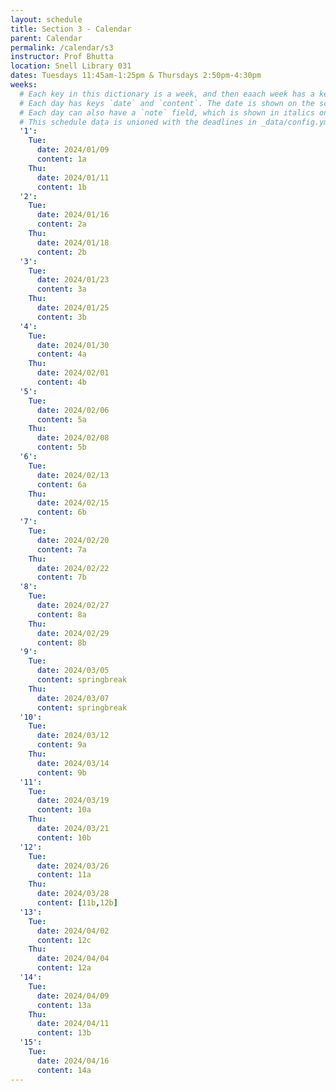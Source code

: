 ```yaml
---
layout: schedule
title: Section 3 - Calendar
parent: Calendar
permalink: /calendar/s3
instructor: Prof Bhutta
location: Snell Library 031
dates: Tuesdays 11:45am-1:25pm & Thursdays 2:50pm-4:30pm
weeks:
  # Each key in this dictionary is a week, and then eaach week has a key in [Mon, Tue, Wed, Thu, Thu].
  # Each day has keys `date` and `content`. The date is shown on the schedule, and `content` is a key into the yml file in _data/modules.yml. `content` may be an array.
  # Each day can also have a `note` field, which is shown in italics on the calendar.
  # This schedule data is unioned with the deadlines in _data/config.yml
  '1':
    Tue:
      date: 2024/01/09
      content: 1a
    Thu:
      date: 2024/01/11
      content: 1b
  '2':
    Tue:
      date: 2024/01/16
      content: 2a
    Thu:
      date: 2024/01/18
      content: 2b
  '3':
    Tue:
      date: 2024/01/23
      content: 3a
    Thu:
      date: 2024/01/25
      content: 3b
  '4':
    Tue:
      date: 2024/01/30
      content: 4a
    Thu:
      date: 2024/02/01
      content: 4b
  '5':
    Tue:
      date: 2024/02/06
      content: 5a
    Thu:
      date: 2024/02/08
      content: 5b
  '6':
    Tue:
      date: 2024/02/13
      content: 6a
    Thu:
      date: 2024/02/15
      content: 6b
  '7':
    Tue:
      date: 2024/02/20
      content: 7a
    Thu:
      date: 2024/02/22
      content: 7b
  '8':
    Tue:
      date: 2024/02/27
      content: 8a
    Thu:
      date: 2024/02/29
      content: 8b
  '9':
    Tue:
      date: 2024/03/05
      content: springbreak
    Thu:
      date: 2024/03/07
      content: springbreak
  '10':
    Tue:
      date: 2024/03/12
      content: 9a
    Thu:
      date: 2024/03/14
      content: 9b
  '11':
    Tue:
      date: 2024/03/19
      content: 10a
    Thu:
      date: 2024/03/21
      content: 10b
  '12':
    Tue:
      date: 2024/03/26
      content: 11a
    Thu:
      date: 2024/03/28
      content: [11b,12b]
  '13':
    Tue:
      date: 2024/04/02
      content: 12c
    Thu:
      date: 2024/04/04
      content: 12a
  '14':
    Tue:
      date: 2024/04/09
      content: 13a
    Thu:
      date: 2024/04/11
      content: 13b
  '15':
    Tue:
      date: 2024/04/16
      content: 14a
---
```

